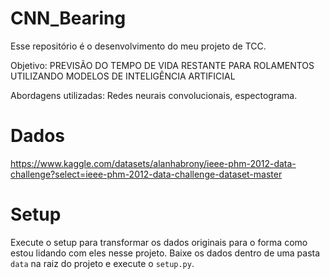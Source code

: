 # CNN_Bearing

Esse repositório é o desenvolvimento do meu projeto de TCC.

Objetivo: PREVISÃO DO TEMPO DE VIDA RESTANTE PARA ROLAMENTOS UTILIZANDO MODELOS DE INTELIGÊNCIA ARTIFICIAL

Abordagens utilizadas: Redes neurais convolucionais, espectograma.
# Dados

https://www.kaggle.com/datasets/alanhabrony/ieee-phm-2012-data-challenge?select=ieee-phm-2012-data-challenge-dataset-master

# Setup

Execute o setup para transformar os dados originais para o forma como estou lidando com eles nesse projeto.
Baixe os dados dentro de uma pasta `data` na raiz do projeto e execute o `setup.py`.


